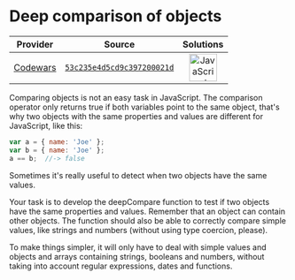 [_metadata_:generated]: - "true"

# Deep comparison of objects

<!-- INFO TABLE BEGIN -->

| Provider                                        | Source                                                                               | Solutions                                                                                                                                                    |
| :---------------------------------------------: | :----------------------------------------------------------------------------------: | :----------------------------------------------------------------------------------------------------------------------------------------------------------: |
| [Codewars](../../../docs/providers/Codewars.md) | [`53c235e4d5cd9c397200021d`](https://www.codewars.com/kata/53c235e4d5cd9c397200021d) | [<img src="https://res.cloudinary.com/rascaltwo/image/upload/v1631924076/javascript_ehszr7.svg" alt="JavaScript" title="JavaScript" width="50" />](solve.js) |

<!-- INFO TABLE END -->

Comparing objects is not an easy task in JavaScript. The comparison operator only returns true if both variables point to the same object, that's why two objects with the same properties and values are different for JavaScript, like this:

```javascript
var a = { name: 'Joe' };
var b = { name: 'Joe' };
a == b;  //-> false
```

Sometimes it's really useful to detect when two objects have the same values.

Your task is to develop the deepCompare function to test if two objects have the same properties and values. Remember that an object can contain other objects. The function should also be able to correctly compare simple values, like strings and numbers (without using type coercion, please).

To make things simpler, it will only have to deal with simple values and objects and arrays containing strings, booleans and numbers, without taking into account regular expressions, dates and functions.
